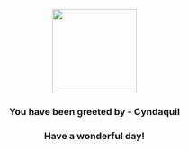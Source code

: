 <p align="center">
    <img src="https://raw.githubusercontent.com/PokeAPI/sprites/master/sprites/pokemon/155.png" width="150" height="150">
</p>
<h3 align="center">You have been greeted by - <b>Cyndaquil</b></h3>
<h3 align="center">Have a wonderful day!</h3>

